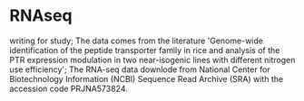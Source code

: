 # RNAseq
writing for study;
The data comes from the literature 'Genome-wide identification of the peptide transporter family in rice and analysis of the PTR expression modulation in two near-isogenic lines with different nitrogen use efficiency';
The RNA-seq data downlode from National Center for Biotechnology Information (NCBI) Sequence Read Archive (SRA) with the accession code PRJNA573824.


